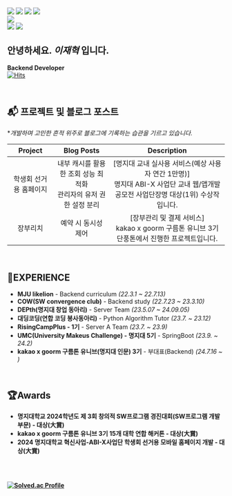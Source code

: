 
<br/>

<div align=left>
<img src="https://img.shields.io/badge/Spring-6DB33F?style=for-the-badge&logo=Spring&logoColor=white">
<img src="https://img.shields.io/badge/JAVA-007396?style=for-the-badge&logo=java&logoColor=white">
<img src="https://img.shields.io/badge/javascript-F7DF1E?style=for-the-badge&logo=javascript&logoColor=black">
<img src="https://img.shields.io/badge/node.js-339933?style=for-the-badge&logo=Node.js&logoColor=white">
</br>
<img src="https://img.shields.io/badge/mysql-4479A1?style=for-the-badge&logo=mysql&logoColor=white"> 
</br>
<img src="https://img.shields.io/badge/AWS-%23FF9900.svg?style=for-the-badge&logo=amazon-aws&logoColor=white">
<img src="https://img.shields.io/badge/docker-%230db7ed.svg?style=for-the-badge&logo=docker&logoColor=white">
</div>


## 안녕하세요. *이재혁* 입니다.
<strong>Backend Developer</strong>
<br/>
[![Hits](https://hits.seeyoufarm.com/api/count/incr/badge.svg?url=https%3A%2F%2Fgithub.com%2FLEEJaeHyeok97%2Fhit-counter&count_bg=%235BDDB8&title_bg=%23555555&icon=&icon_color=%23E7E7E7&title=hits&edge_flat=false)](https://hits.seeyoufarm.com)

<br/>

## 📬 프로젝트 및 블로그 포스트

**개발하며 고민한 흔적 위주로 블로그에 기록하는 습관을 기르고 있습니다.*

| Project     | Blog Posts                                                                                 | Description                                                 |
|-------------|--------------------------------------------------------------------------------------------|-------------------------------------------------------------|
| <div align="center">학생회 선거용 홈페이지</div> | <div align="center">내부 캐시를 활용한 조회 성능 최적화<br>관리자의 유저 권한 설정 분리</div>| <div align="center">[명지대 교내 실사용 서비스(예상 사용자 연간 1만명)]<br>명지대 ABI-X 사업단 교내 웹/앱개발 공모전 사업단장명 대상(1위) 수상작입니다.</div> |
| <div align="center">장부리치</div> | <div align="center">예약 시 동시성 제어</div> | <div align="center">[장부관리 및 결제 서비스]<br>kakao x goorm 구름톤 유니브 3기 단풍톤에서 진행한 프로젝트입니다.</div> |


<br/>

## 💼EXPERIENCE

<ul>
<li><strong>MJU likelion</strong> - Backend curriculum <i>(22.3.1 ~ 22.7.13)</i></li>
<li><strong>COW(SW convergence club)</strong> - Backend study <i>(22.7.23 ~ 23.3.10)</i></li>
<li><strong>DEPth(명지대 창업 동아리)</strong> - Server Team <i>(23.5.07 ~ 24.09.05)</i></li>
<li><strong>대딩코딩(연합 코딩 봉사동아리)</strong> - Python Algorithm Tutor <i>(23.7. ~ 23.12)</i></li>
<li><strong>RisingCampPlus - 1기</strong> - Server A Team <i>(23.7. ~ 23.9)</i></li>
<li><strong>UMC(University Makeus Challenge) - 명지대 5기</strong> - SpringBoot <i>(23.9. ~ 24.2)</i></li>
<li><strong>kakao x goorm 구름톤 유니브(명지대 인문) 3기</strong> - 부대표(Backend) <i>(24.7.16 ~ )</i></li>
  
</ul>




<br/>

## 🏆Awards

<ul>
<li><strong>명지대학교 2024학년도 제 3회 창의적 SW프로그램 경진대회(SW프로그램 개발 부문) - 대상(大賞)</li>
<li><strong>kakao x goorm 구름톤 유니브 3기 15개 대학 연합 해커톤 - 대상(大賞)</li>
<li><strong>2024 명지대학교 혁신사업-ABI-X사업단 학생회 선거용 모바일 홈페이지 개발 - 대상(大賞)</li>
</ul>

<br/>
<br/>

[![Solved.ac Profile](http://mazassumnida.wtf/api/v2/generate_badge?boj=hazardous10)](https://solved.ac/hazardous10/)
